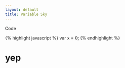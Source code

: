 ```yaml
---
layout: default
title: Variable Sky
---
```


Code

{% highlight javascript %}
var x = 0;
{% endhighlight %}

# yep
